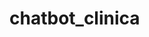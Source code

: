 # chatbot_clinica
  <script>
		function getBotResponse() {
                    i++;
                    var rawText = $("#textInput").val();
                    var userHtml = '<div class="bubbleWrapper"><div class="inlineContainer own"><div class="ownBubble own bg-secondary">'+rawText+ "</div></div></div>"
	            $("#textInput").val("");
	            $("#chatbox").append(userHtml);
                    $.get("/get", { msg: rawText }).done(function (data) {
                      var botHtml = '<div class="bubbleWrapper" id="message'+i+'"><div class="inlineContainer other"><div class="otherBubble other bg-primary">' + data + "</div></div></div>";
	              $("#chatbox").append(botHtml);
	              document
	                  .getElementById("message"+i)
	                  .scrollIntoView({ block: "end", behavior: "smooth" });
                    });
                }
                var i=0;
                $("#textInput").keypress(function (e) {
                    if (e.which == 13) {
                        getBotResponse(i);
                    }
                });
  </script>

